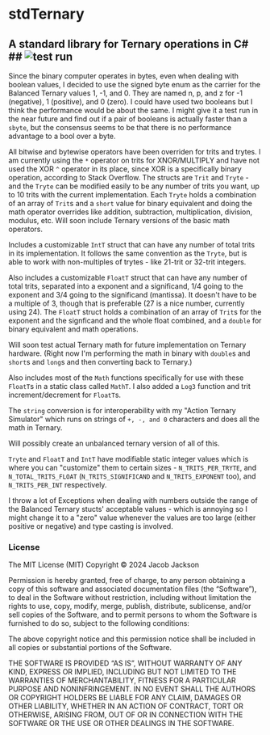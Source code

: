 # stdTernary #
## A standard library for Ternary operations in C# ## ![test run](https://github.com/actionjdjackson/stdTernaryUnitTests/actions/workflows/build-and-test/badge.svg?event=push)

Since the binary computer operates in bytes, even when dealing with boolean values, I decided to use the signed byte enum as the carrier for the Balanced Ternary values 1, -1, and 0. They are named n, p, and z for -1 (negative), 1 (positive), and 0 (zero). I could have used two booleans but I think the performance would be about the same. I might give it a test run in the near future and find out if a pair of 
booleans is actually faster than a `sbyte`, but the consensus seems to be that there is no performance advantage to a bool over a byte.

All bitwise and bytewise operators have been overriden for trits and trytes. I am currently using the `*` operator on trits for XNOR/MULTIPLY and have not used the XOR `^` operator in its place, since XOR is a 
specifically binary operation, according to Stack Overflow. The structs are `Trit` and `Tryte` - and the `Tryte` can be modified easily to be any number of trits you want, up to 10 trits with the current implementation. Each `Tryte` holds a combination of an array of `Trit`s and a `short` value for binary equivalent and doing the math operator overrides like addition, subtraction, multiplication, division, modulus, etc. Will soon include Ternary versions of the basic math operators.

Includes a customizable `IntT` struct that can have any number of total trits in its implementation. It follows the same convention as the `Tryte`, but is able to work with non-multiples of trytes - like 21-trit or 32-trit integers.

Also includes a customizable `FloatT` struct that can have any number of total trits, separated into a exponent and a significand, 1/4 going to the exponent and 3/4 going to the significand (mantissa). It doesn't have to be a multiple of 3, though that is preferable (27 is a nice number, currently using 24). The `FloatT` struct holds a combination of an array of `Trit`s for the exponent and the signficand and the whole float combined, and a `double` for binary equivalent and math operations.

Will soon test actual Ternary math for future implementation on Ternary hardware. (Right now I'm performing the math in binary with `double`s and `short`s and `long`s and then converting back to Ternary.)

Also includes most of the `Math` functions specifically for use with these `FloatT`s in a static class called `MathT`. I also added a `Log3` function and trit increment/decrement for `FloatT`s.

The `string` conversion is for interoperability with my "Action Ternary Simulator" which runs on strings of `+, -, and 0` characters and does all the math in Ternary.

Will possibly create an unbalanced ternary version of all of this.

`Tryte` and `FloatT` and `IntT` have modifiable static integer values which is where you can "customize" them to certain sizes - `N_TRITS_PER_TRYTE`, and `N_TOTAL_TRITS_FLOAT` (`N_TRITS_SIGNIFICAND` and `N_TRITS_EXPONENT` too), and `N_TRITS_PER_INT` respectively.

I throw a lot of Exceptions when dealing with numbers outside the range of the Balanced Ternary stucts' acceptable values - which is annoying so I might change it to a "zero" value whenever the values are too large  (either positive or negative) and type casting is involved.

### License ###
The MIT License (MIT)
Copyright © 2024 Jacob Jackson

Permission is hereby granted, free of charge, to any person obtaining a copy of this software and associated documentation files (the “Software”), to deal in the Software without restriction, including without limitation the rights to use, copy, modify, merge, publish, distribute, sublicense, and/or sell copies of the Software, and to permit persons to whom the Software is furnished to do so, subject to the following conditions:

The above copyright notice and this permission notice shall be included in all copies or substantial portions of the Software.

THE SOFTWARE IS PROVIDED “AS IS”, WITHOUT WARRANTY OF ANY KIND, EXPRESS OR IMPLIED, INCLUDING BUT NOT LIMITED TO THE WARRANTIES OF MERCHANTABILITY, FITNESS FOR A PARTICULAR PURPOSE AND NONINFRINGEMENT. IN NO EVENT SHALL THE AUTHORS OR COPYRIGHT HOLDERS BE LIABLE FOR ANY CLAIM, DAMAGES OR OTHER LIABILITY, WHETHER IN AN ACTION OF CONTRACT, TORT OR OTHERWISE, ARISING FROM, OUT OF OR IN CONNECTION WITH THE SOFTWARE OR THE USE OR OTHER DEALINGS IN THE SOFTWARE.
